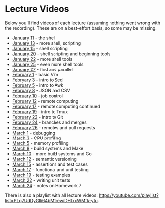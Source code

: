# Lecture Videos

Below you'll find videos of each lecture (assuming nothing went wrong with the
recording). These are on a best-effort basis, so some may be missing.

  - [January 11](https://youtu.be/ankQNKqupWI) - the shell
  - [January 13](https://youtu.be/voc3sfv-SDw) - more shell, scripting
  - [January 15](https://youtu.be/5DhFmcJJe-Y) - shell scripting
  - [January 20](https://youtu.be/3-bpAPSkmiE) - shell scripting and beginning tools
  - [January 22](https://youtu.be/0t4VOTBayGs) - more shell tools
  - [January 25](https://youtu.be/gexRwnxlu54) - even more shell tools
  - [January 27](https://youtu.be/H-IgXXoaXzY) - find and parallel
  - [February 1](https://youtu.be/65nZOwn4q2I) - basic Vim
  - [Febryary 3](https://youtu.be/b8qXOYMFcHc) - intro to Sed
  - [February 5](https://youtu.be/fgNte-CvP_U) - intro to Awk
  - [February 8](https://youtu.be/wbu93dcWxN8) - JSON and CSV
  - [February 10](https://youtu.be/xoSf75l75ps) - job control
  - [February 12](https://youtu.be/_hN-_HtfbxA) - remote computing
  - [February 17](https://youtu.be/bbhhs7apzsI) - remote computing continued
  - [February 19](https://youtu.be/WyUkmCcc0QA) - intro to Tmux
  - [February 22](https://youtu.be/ueBUvZvjOU8) - intro to Git
  - [February 24](https://youtu.be/1IRXQv4Mnt8) - branches and merges
  - [February 26](https://youtu.be/vJp6tBugUAg) - remotes and pull requests
  - [March 1](https://youtu.be/uoyXK61L8wA) - debugging
  - [March 3](https://youtu.be/fMICuSRGM_E) - CPU profiling
  - [March 5](https://youtu.be/52KflOy3p6A) - memory profiling
  - [March 8](https://youtu.be/RUQBFlA4rro) - build systems and Make
  - [March 10](https://youtu.be/TCBwqVaY9_Y) - more build systems and Go
  - [March 12](https://youtu.be/ZuE8uhJIH6o) - semantic versioning
  - [March 15](https://youtu.be/Jya0P5S4GkQ) - assertions and test cases
  - [March 17](https://youtu.be/FdNiPixeKC4) - functional and unit testing
  - [March 19](https://youtu.be/84AqEdb0tBI) - testing examples
  - [March 22](https://youtu.be/dttS5y80Jts) - writing unit tests
  - [March 24](https://youtu.be/Pw82Q6bu5YA) - notes on Homework 7

There is also a playlist with all lecture videos:
<https://youtube.com/playlist?list=PLq7UdDyGlli64bM1rewiDHtxxWMfk-ytu>.

